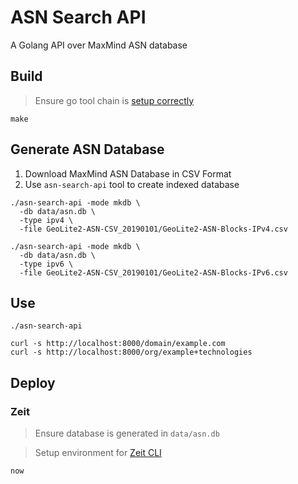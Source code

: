 # ASN Search API
A Golang API over MaxMind ASN database

## Build

> Ensure go tool chain is [setup correctly](https://golang.org/doc/install#testing)

```
make
```

## Generate ASN Database

1. Download MaxMind ASN Database in CSV Format
2. Use `asn-search-api` tool to create indexed database

```
./asn-search-api -mode mkdb \
  -db data/asn.db \
  -type ipv4 \
  -file GeoLite2-ASN-CSV_20190101/GeoLite2-ASN-Blocks-IPv4.csv 

./asn-search-api -mode mkdb \
  -db data/asn.db \
  -type ipv6 \
  -file GeoLite2-ASN-CSV_20190101/GeoLite2-ASN-Blocks-IPv6.csv 
```

## Use

```
./asn-search-api
```

```
curl -s http://localhost:8000/domain/example.com
curl -s http://localhost:8000/org/example+technologies
```

## Deploy

### Zeit

> Ensure database is generated in `data/asn.db`

> Setup environment for [Zeit CLI](https://zeit.co/download)

```
now
```

